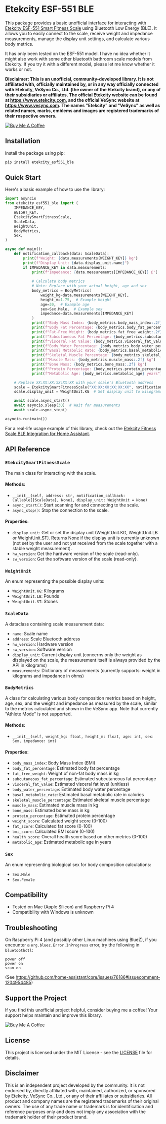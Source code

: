 # Etekcity ESF-551 BLE

This package provides a basic unofficial interface for interacting with [Etekcity ESF-551 Smart Fitness Scale](https://etekcity.com/products/smart-fitness-scale-esf551) using Bluetooth Low Energy (BLE). It allows you to easily connect to the scale, receive weight and impedance measurements, manage the display unit settings, and calculate various body metrics.

It has only been tested on the ESF-551 model. I have no idea whether it might also work with some other bluetooth bathroom scale models from Etekcity. If you try it with a different model, please let me know whether it works or not.

**Disclaimer: This is an unofficial, community-developed library. It is not affiliated with, officially maintained by, or in any way officially connected with Etekcity, VeSync Co., Ltd. (the owner of the Etekcity brand), or any of their subsidiaries or affiliates. The official Etekcity website can be found at https://www.etekcity.com, and the official VeSync website at https://www.vesync.com. The names "Etekcity" and "VeSync" as well as related names, marks, emblems and images are registered trademarks of their respective owners.**

[![Buy Me A Coffee](https://www.buymeacoffee.com/assets/img/custom_images/orange_img.png)](https://www.buymeacoffee.com/ronnnnnnn)


## Installation

Install the package using pip:

```bash
pip install etekcity_esf551_ble
```


## Quick Start

Here's a basic example of how to use the library:

```python
import asyncio
from etekcity_esf551_ble import (
    IMPEDANCE_KEY,
    WEIGHT_KEY,
    EtekcitySmartFitnessScale,
    ScaleData,
    WeightUnit,
    BodyMetrics,
    Sex,
)

async def main():
    def notification_callback(data: ScaleData):
        print(f"Weight: {data.measurements[WEIGHT_KEY]} kg")
        print(f"Display Unit: {data.display_unit.name}")
        if IMPEDANCE_KEY in data.measurements:
            print(f"Impedance: {data.measurements[IMPEDANCE_KEY]} Ω")
            
            # Calculate body metrics
            # Note: Replace with your actual height, age and sex
            body_metrics = BodyMetrics(
                weight_kg=data.measurements[WEIGHT_KEY],
                height_m=1.75,  # Example height
                age=30,  # Example age
                sex=Sex.Male,  # Example sex
                impedance=data.measurements[IMPEDANCE_KEY]
            )
            print(f"Body Mass Index: {body_metrics.body_mass_index:.2f}")
            print(f"Body Fat Percentage: {body_metrics.body_fat_percentage:.1f}%")
            print(f"Fat-Free Weight: {body_metrics.fat_free_weight:.2f} kg")
            print(f"Subcutaneous Fat Percentage: {body_metrics.subcutaneous_fat_percentage:.1f}%")
            print(f"Visceral Fat Value: {body_metrics.visceral_fat_value}")
            print(f"Body Water Percentage: {body_metrics.body_water_percentage:.1f}%")
            print(f"Basal Metabolic Rate: {body_metrics.basal_metabolic_rate} calories")
            print(f"Skeletal Muscle Percentage: {body_metrics.skeletal_muscle_percentage:.1f}%")
            print(f"Muscle Mass: {body_metrics.muscle_mass:.2f} kg")
            print(f"Bone Mass: {body_metrics.bone_mass:.2f} kg")
            print(f"Protein Percentage: {body_metrics.protein_percentage:.1f}%")
            print(f"Metabolic Age: {body_metrics.metabolic_age} years")

    # Replace XX:XX:XX:XX:XX:XX with your scale's Bluetooth address
    scale = EtekcitySmartFitnessScale("XX:XX:XX:XX:XX:XX", notification_callback)
    scale.display_unit = WeightUnit.KG  # Set display unit to kilograms

    await scale.async_start()
    await asyncio.sleep(30)  # Wait for measurements
    await scale.async_stop()

asyncio.run(main())
```
For a real-life usage example of this library, check out the [Etekcity Fitness Scale BLE Integration for Home Assistant](https://github.com/ronnnnnnnnnnnnn/etekcity_fitness_scale_ble).


## API Reference

### `EtekcitySmartFitnessScale`

The main class for interacting with the scale.

#### Methods:

- `__init__(self, address: str, notification_callback: Callable[[ScaleData], None], display_unit: WeightUnit = None)`
- `async_start()`: Start scanning for and connecting to the scale.
- `async_stop()`: Stop the connection to the scale.

#### Properties:

- `display_unit`: Get or set the display unit (WeightUnit.KG, WeightUnit.LB or WeightUnit.ST). Returns None if the display unit is currently unknown (not set by the user and not yet received from the scale together with a stable weight measurement).
- `hw_version`: Get the hardware version of the scale (read-only).
- `sw_version`: Get the software version of the scale (read-only).

### `WeightUnit`

An enum representing the possible display units:

- `WeightUnit.KG`: Kilograms
- `WeightUnit.LB`: Pounds
- `WeightUnit.ST`: Stones

### `ScaleData`

A dataclass containing scale measurement data:

- `name`: Scale name
- `address`: Scale Bluetooth address
- `hw_version`: Hardware version
- `sw_version`: Software version
- `display_unit`: Current display unit (concerns only the weight as displayed on the scale, the measurement itself is always provided by the API in kilograms)
- `measurements`: Dictionary of measurements (currently supports: weight in kilograms and impedance in ohms)

### `BodyMetrics`

A class for calculating various body composition metrics based on height, age, sex, and the weight and impedance as measured by the scale, similar to the metrics calculated and shown in the VeSync app. Note that currently "Athlete Mode" is not supported.

#### Methods:

- `__init__(self, weight_kg: float, height_m: float, age: int, sex: Sex, impedance: int)`

#### Properties:

- `body_mass_index`: Body Mass Index (BMI)
- `body_fat_percentage`: Estimated body fat percentage
- `fat_free_weight`: Weight of non-fat body mass in kg
- `subcutaneous_fat_percentage`: Estimated subcutaneous fat percentage
- `visceral_fat_value`: Estimated visceral fat level (unitless)
- `body_water_percentage`: Estimated body water percentage
- `basal_metabolic_rate`: Estimated basal metabolic rate in calories
- `skeletal_muscle_percentage`: Estimated skeletal muscle percentage
- `muscle_mass`: Estimated muscle mass in kg
- `bone_mass`: Estimated bone mass in kg
- `protein_percentage`: Estimated protein percentage
- `weight_score`: Calculated weight score (0-100)
- `fat_score`: Calculated fat score (0-100)
- `bmi_score`: Calculated BMI score (0-100)
- `health_score`: Overall health score based on other metrics (0-100)
- `metabolic_age`: Estimated metabolic age in years

### `Sex`

An enum representing biological sex for body composition calculations:

- `Sex.Male`
- `Sex.Female`


## Compatibility

- Tested on Mac (Apple Silicon) and Raspberry Pi 4
- Compatibility with Windows is unknown


## Troubleshooting

On Raspberry Pi 4 (and possibly other Linux machines using BlueZ), if you encounter a `org.bluez.Error.InProgress` error, try the following in `bluetoothctl`:

```
power off
power on
scan on
```
(See https://github.com/home-assistant/core/issues/76186#issuecomment-1204954485)


## Support the Project

If you find this unofficial project helpful, consider buying me a coffee! Your support helps maintain and improve this library.

[![Buy Me A Coffee](https://www.buymeacoffee.com/assets/img/custom_images/orange_img.png)](https://www.buymeacoffee.com/ronnnnnnn)


## License

This project is licensed under the MIT License - see the [LICENSE](LICENSE) file for details.


## Disclaimer

This is an independent project developed by the community. It is not endorsed by, directly affiliated with, maintained, authorized, or sponsored by Etekcity, VeSync Co., Ltd., or any of their affiliates or subsidiaries. All product and company names are the registered trademarks of their original owners. The use of any trade name or trademark is for identification and reference purposes only and does not imply any association with the trademark holder of their product brand.
